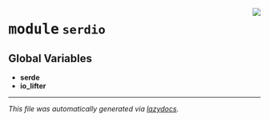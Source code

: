 <!-- markdownlint-disable -->

<a href="../../serdio/serdio/__init__.py#L0"><img align="right" style="float:right;" src="https://img.shields.io/badge/-source-cccccc?style=flat-square" /></a>

# <kbd>module</kbd> `serdio`




**Global Variables**
---------------
- **serde**
- **io_lifter**




---

_This file was automatically generated via [lazydocs](https://github.com/ml-tooling/lazydocs)._
